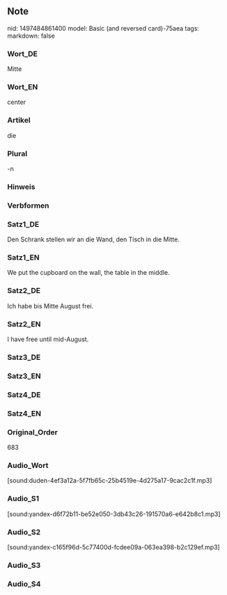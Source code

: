 ## Note
nid: 1497484861400
model: Basic (and reversed card)-75aea
tags: 
markdown: false

### Wort_DE
Mitte

### Wort_EN
center

### Artikel
die

### Plural
-n

### Hinweis


### Verbformen


### Satz1_DE
Den Schrank stellen wir an die Wand, den Tisch in die Mitte.

### Satz1_EN
We put the cupboard on the wall, the table in the middle.

### Satz2_DE
Ich habe bis Mitte August frei.

### Satz2_EN
I have free until mid-August.

### Satz3_DE


### Satz3_EN


### Satz4_DE


### Satz4_EN


### Original_Order
683

### Audio_Wort
[sound:duden-4ef3a12a-5f7fb65c-25b4519e-4d275a17-9cac2c1f.mp3]

### Audio_S1
[sound:yandex-d6f72b11-be52e050-3db43c26-191570a6-e642b8c1.mp3]

### Audio_S2
[sound:yandex-c165f96d-5c77400d-fcdee09a-063ea398-b2c129ef.mp3]

### Audio_S3


### Audio_S4

